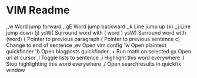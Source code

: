 # VIM Readme

,,w     Word jump forward
,,gE    Word jump backward
,,k     Line jump up (k)
,,j     Line jump down (j)
ysW(    Surround word with ( word )
ysW)    Surround word with (word)
{       Pointer to previous paragraph 
(       Pointer to previous sentence 
c)      Change to end of sentence
,ev     Open vim config
'w      Open plaintext quickfinder
'b      Open blogposts quickfinder
,+      Run math on selected
gx      Open url at cursor
,l      Toggle lists to sentence
,i      Highlight this word everywhere
,I      Stop highlighting this word everywhere
,/      Open searchresults in quickfix window
